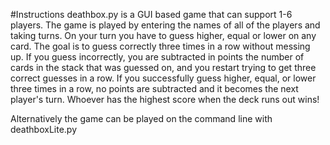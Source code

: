 #Instructions
deathbox.py is a GUI based game that can support 1-6 players. The game is played by entering the names of all of the players and taking turns. On your turn you have to guess higher, equal or lower on any card. The goal is to guess correctly three times in a row without messing up. If you guess incorrectly, you are subtracted in points the number of cards in the stack that was guessed on, and you restart trying to get three correct guesses in a row. If you successfully guess higher, equal, or lower three times in a row, no points are subtracted and it becomes the next player's turn. Whoever has the highest score when the deck runs out wins!

Alternatively the game can be played on the command line with deathboxLite.py
